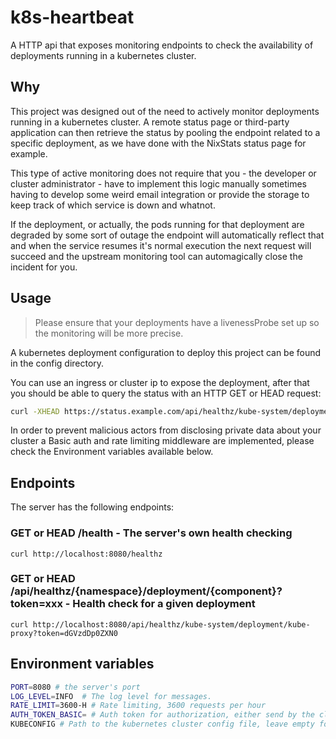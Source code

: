 # k8s-heartbeat

A HTTP api that exposes monitoring endpoints to check the availability of deployments running in a kubernetes cluster.

## Why

This project was designed out of the need to actively monitor deployments running in a kubernetes cluster. 
A remote status page or third-party application can then retrieve the status by pooling the endpoint related to a specific deployment, as we have done with the NixStats status page for example. 

This type of active monitoring does not require that you - the developer or cluster administrator - have to implement this logic manually sometimes having to develop some weird email integration or provide the storage to keep track of which service is down and whatnot.

If the deployment, or actually, the pods running for that deployment are degraded by some sort of outage the endpoint will automatically reflect that and when the service resumes it's normal execution the next request will succeed and the upstream monitoring tool can automagically close the incident for you.

## Usage

> Please ensure that your deployments have a livenessProbe set up so the monitoring will be more precise.

A kubernetes deployment configuration to deploy this project can be found in the config directory.

You can use an ingress or cluster ip to expose the deployment, after that you should be able to query the status with an HTTP GET or HEAD request:

```bash
curl -XHEAD https://status.example.com/api/healthz/kube-system/deployment/kube-proxy?token=dGVzdDp0ZXN0
```

In order to prevent malicious actors from disclosing private data about your cluster a Basic auth and rate limiting middleware are implemented, please check the Environment variables available below.

## Endpoints

The server has the following endpoints:

### GET or HEAD /health - The server's own health checking

`curl http://localhost:8080/healthz`

### GET or HEAD /api/healthz/{namespace}/deployment/{component}?token=xxx - Health check for a given deployment

`curl http://localhost:8080/api/healthz/kube-system/deployment/kube-proxy?token=dGVzdDp0ZXN0`


## Environment variables

```bash
PORT=8080 # the server's port
LOG_LEVEL=INFO 	# The log level for messages.
RATE_LIMIT=3600-H # Rate limiting, 3600 requests per hour
AUTH_TOKEN_BASIC= # Auth token for authorization, either send by the client via a "token" query param or Authorization Basic header. The server just compares the values, you may use base64 encoding if you wish and usinng HTTPS is highly recommended.
KUBECONFIG # Path to the kubernetes cluster config file, leave empty for in-cluster autodiscovery
```
